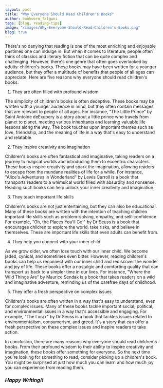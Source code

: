 ```yaml
---
layout: post
title: "Why Everyone Should Read Children's Books"
author: bookworm_falguni
tags: [blog, reading-tips]
image: "/images/Why-Everyone-Should-Read-Children's-Books.png"
blog: true
---
```

There's no denying that reading is one of the most enriching and enjoyable pastimes one can indulge in. But when it comes to literature, people often think of classics and literary fiction that can be quite complex and challenging. However, there's one genre that often goes overlooked by adults: children's books. These books may have been written for a younger audience, but they offer a multitude of benefits that people of all ages can appreciate. Here are five reasons why everyone should read children's books.

1. They are often filled with profound wisdom

The simplicity of children's books is often deceptive. These books may be written with a younger audience in mind, but they often contain messages that are relevant to people of all ages. For instance, "The Little Prince" by Saint Antoine deExupery is a story about a little prince who travels from planet to planet, meeting various inhabitants and learning valuable life lessons along the way. The book touches upon important themes such as love, friendship, and the meaning of life in a way that's easy to understand and relatable.

2. They inspire creativity and imagination

Children's books are often fantastical and imaginative, taking readers on a journey to magical worlds and introducing them to eccentric characters. These books inspire creativity and spark the imagination, allowing readers to escape from the mundane realities of life for a while. For instance, "Alice's Adventures in Wonderland" by Lewis Carroll is a book that transports readers to a whimsical world filled with absurdity and nonsense. Reading such books can help unlock your inner creativity and imagination.

3. They teach important life skills

Children's books are not just entertaining, but they can also be educational. Many of these books are written with the intention of teaching children important life skills such as problem-solving, empathy, and self-confidence. For example, "Oh, the Places You'll Go!" by Dr Seuss is a book that encourages children to explore the world, take risks, and believe in themselves. These are important life skills that even adults can benefit from.

4. They help you connect with your inner child

As we grow older, we often lose touch with our inner child. We become jaded, cynical, and sometimes even bitter. However, reading children's books can help us reconnect with our inner child and rediscover the wonder and joy of life. These books offer a nostalgic and comforting quality that can transport us back to a simpler time in our lives. For instance, "Where the Wild Things Are" by Maurice Sendak is a book that takes readers on a wild and imaginative adventure, reminding us of the carefree days of childhood.

5. They offer a fresh perspective on complex issues

Children's books are often written in a way that's easy to understand, even for complex issues. Many of these books tackle important social, political, and environmental issues in a way that's accessible and engaging. For example, "The Lorax" by Dr Seuss is a book that tackles issues related to environmentalism, consumerism, and greed. It's a story that can offer a fresh perspective on these complex issues and inspire readers to take action.

In conclusion, there are many reasons why everyone should read children's books. From their profound wisdom to their ability to inspire creativity and imagination, these books offer something for everyone. So the next time you're looking for something to read, consider picking up a children's book. You might be surprised at just how much you can learn and how much joy you can experience from reading them.

### ***Happy Writing!!***
